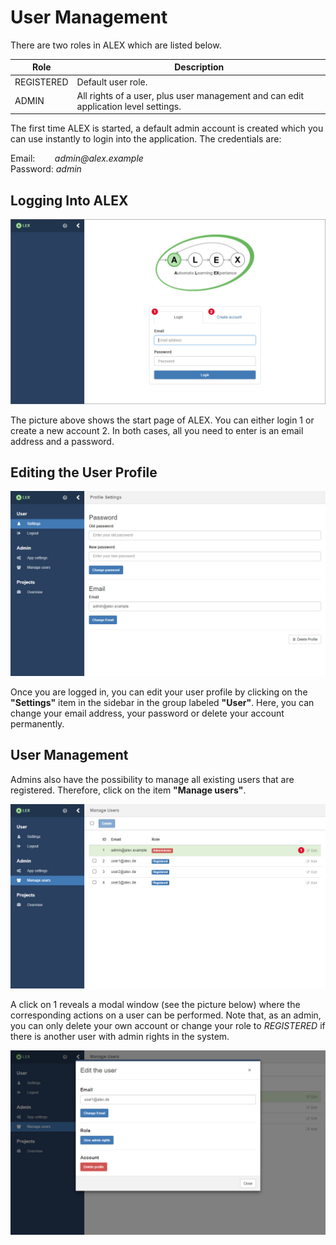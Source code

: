 # User Management

There are two roles in ALEX which are listed below.

| Role       | Description                                                                         |
|------------|-------------------------------------------------------------------------------------|
| REGISTERED | Default user role.                                                                  | 
| ADMIN      | All rights of a user, plus user management and can edit application level settings. |

The first time ALEX is started, a default admin account is created which you can use instantly to login into the application.
The credentials are:

<div class="alert alert-info">
    Email: &nbsp;&nbsp;&nbsp;&nbsp;&nbsp;&nbsp; <em>admin@alex.example</em><br>
    Password: <em>admin</em>
</div>

## Logging Into ALEX

![Login](assets/user-management/login.jpg)

The picture above shows the start page of ALEX. You can either login <span class="label">1</span> or create a new account <span class="label">2</span>.
In both cases, all you need to enter is an email address and a password.

## Editing the User Profile

![Profile](assets/user-management/profile.jpg)

Once you are logged in, you can edit your user profile by clicking on the **"Settings"** item in the sidebar in the group labeled **"User"**.
Here, you can change your email address, your password or delete your account permanently.

## User Management

Admins also have the possibility to manage all existing users that are registered.
Therefore, click on the item **"Manage users"**.

![User Management 1](assets/user-management/user-management-1.jpg)

A click on <span class="label">1</span> reveals a modal window (see the picture below) where the corresponding actions on a user can be performed.
Note that, as an admin, you can only delete your own account or change your role to *REGISTERED* if there is another user with admin rights in the system.

![User Management 2](assets/user-management/user-management-2.jpg)